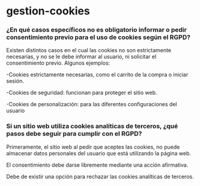 # gestion-cookies

### ¿En qué casos específicos no es obligatorio informar o pedir consentimiento previo para el uso de cookies según el RGPD?

Existen distintos casos en el cual las cookies no son estrictamente necesarias, y no se le debe informar al usuario, ni solicitar el consentimiento previo. 
Algunos ejemplos:

-Cookies estrictamente necesarias, como el carrito de la compra o iniciar sesión.

-Cookies de seguridad: funcionan para proteger el sitio web.

-Cookies de personalización: para las diferentes configuraciones del usuario 


### Si un sitio web utiliza cookies analíticas de terceros, ¿qué pasos debe seguir para cumplir con el RGPD?

Primeramente, el sitio web al pedir que aceptes las cookies, no puede almacenar datos personales del usuario que está utilizando la página web.

El consentimiento debe darse libremente mediante una acción afirmativa. 

Debe de existir una opción para rechazar las cookies analíticas de terceros.


